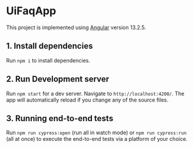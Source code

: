 # UiFaqApp

This project is implemented using [Angular](https://github.com/angular/angular-cli) version 13.2.5.

## 1. Install dependencies

Run `npm i` to install dependencies. 
## 2. Run Development server

Run `npm start` for a dev server. Navigate to `http://localhost:4200/`. The app will automatically reload if you change any of the source files.

## 3. Running end-to-end tests

Run `npm run cypress:open` (run all in watch mode) or `npm run cypress:run` (all at once) to execute the end-to-end tests via a platform of your choice.


